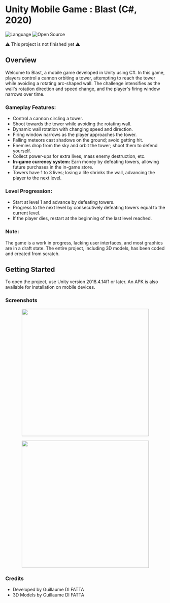 # Unity Mobile Game : Blast (C#, 2020)

![Language](https://img.shields.io/badge/Language-C%23-yellow)
![Open Source](https://badges.frapsoft.com/os/v2/open-source.svg?v=103)

⚠️ This project is not finished yet ⚠️

## Overview

Welcome to Blast, a mobile game developed in Unity using C#. In this game, players control a cannon orbiting a tower, attempting to reach the tower while avoiding a rotating arc-shaped wall. The challenge intensifies as the wall's rotation direction and speed change, and the player's firing window narrows over time.

### Gameplay Features:

- Control a cannon circling a tower.
- Shoot towards the tower while avoiding the rotating wall.
- Dynamic wall rotation with changing speed and direction.
- Firing window narrows as the player approaches the tower.
- Falling meteors cast shadows on the ground; avoid getting hit.
- Enemies drop from the sky and orbit the tower; shoot them to defend yourself.
- Collect power-ups for extra lives, mass enemy destruction, etc.
- **In-game currency system:** Earn money by defeating towers, allowing future purchases in the in-game store.
- Towers have 1 to 3 lives; losing a life shrinks the wall, advancing the player to the next level.

### Level Progression:

- Start at level 1 and advance by defeating towers.
- Progress to the next level by consecutively defeating towers equal to the current level.
- If the player dies, restart at the beginning of the last level reached.

### Note:

The game is a work in progress, lacking user interfaces, and most graphics are in a draft state. The entire project, including 3D models, has been coded and created from scratch.

## Getting Started

To open the project, use Unity version 2018.4.14f1 or later. An APK is also available for installation on mobile devices.

### Screenshots

<p align="center">
	<img src="resources/screenshots/game.PNG" width="400">
</p>

<p align="center">
	<img src="resources/screenshots/game2.PNG" width="400">
</p>

### Credits

- Developed by Guillaume DI FATTA
- 3D Models by Guillaume DI FATTA

